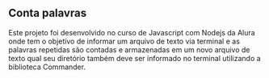 ## Conta palavras

Este projeto foi desenvolvido no curso de Javascript com Nodejs da Alura onde tem o objetivo de informar um arquivo de texto via terminal e as palavras repetidas são contadas e armazenadas em um novo arquivo de texto qual seu diretório também deve ser informado no terminal utilizando a biblioteca Commander.
